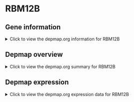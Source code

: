 <h1>RBM12B</h1>

<h2>Gene information</h2>
<details>
  <summary>Click to view the depmap.org information for RBM12B</summary>
  <iframe src="https://depmap.org/portal/gene/RBM12B?tab=about" style="border:none;width:100%;height:800px"></iframe>
</details>

<h2>Depmap overview</h2>
<details>
  <summary>Click to view the depmap.org summary for RBM12B</summary>
  <iframe src="https://depmap.org/portal/gene/RBM12B?tab=overview" style="border:none;width:100%;height:800px"></iframe>
</details>

<h2>Depmap expression</h2>
<details>
  <summary>Click to view the depmap.org expression data for RBM12B</summary>
  <iframe src="https://depmap.org/portal/gene/RBM12B?tab=characterization" style="border:none;width:100%;height:800px"></iframe>
</details>


<!--
<h2>Reactome Pathway diagram</h2>
<details>
  <summary>Click to view Reactome pathway for RBM12B</summary>
  PNAME
</details>
-->


